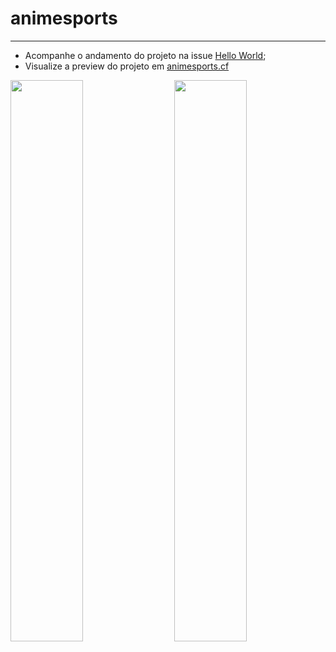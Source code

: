 # animesports
---

- Acompanhe o andamento do projeto na issue [Hello World](https://github.com/Animesports/animesports/issues/1#issue-1156055465);
- Visualize a preview do projeto em [animesports.cf](https://animesports.cf/)


<p align="justify">
<img width="48%" align="left" src='http://api.pagepeeker.com/v2/thumbs.php?size=x&code=085ed7ce54&url=animesports.cf/leagues'>
<img  width="48%" align="right"  src='http://api.pagepeeker.com/v2/thumbs.php?size=x&code=085ed7ce54&url=animesports.cf/soccer'>
 </p>


